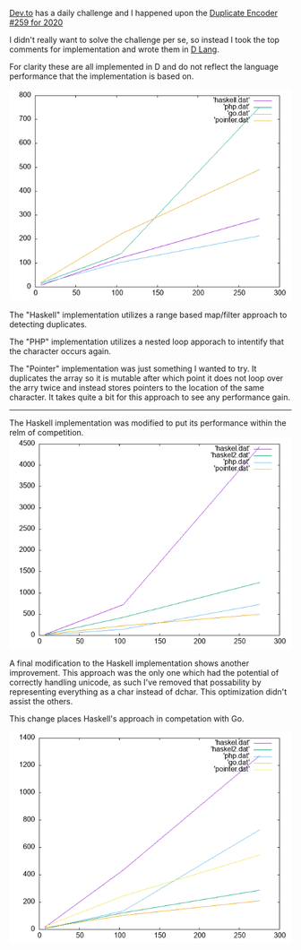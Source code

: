 [Dev.to](https://dev.to/) has a daily challenge and I happened upon the [Duplicate Encoder #259 for 2020](https://dev.to/thepracticaldev/daily-challenge-259-duplicate-encoder-2e8l)

I didn't really want to solve the challenge per se, so instead I took the top comments for implementation and wrote them in [D Lang](https://dlang.org/).

For clarity these are all implemented in D and do not reflect the language performance that the implementation is based on.

![Latest Graph](graph.png)

The "Haskell" implementation utilizes a range based map/filter approach to detecting duplicates.

The "PHP" implementation utilizes a nested loop apporach to intentify that the character occurs again.

The "Pointer" implementation was just something I wanted to try. It duplicates the array so it is mutable
after which point it does not loop over the arry twice and instead stores pointers to the location of the
same character. It takes quite a bit for this approach to see any performance gain.

----

The Haskell implementation was modified to put its performance within the relm of competition.
![Graph Showing Haskell Change](haskell.png)

A final modification to the Haskell implementation shows another improvement. This approach was the only
one which had the potential of correctly handling unicode, as such I've removed that possability by
representing everything as a char instead of dchar. This optimization didn't assist the others.

This change places Haskell's approach in competation with Go.

![Haskell with no Unicode](haskell2.png)
